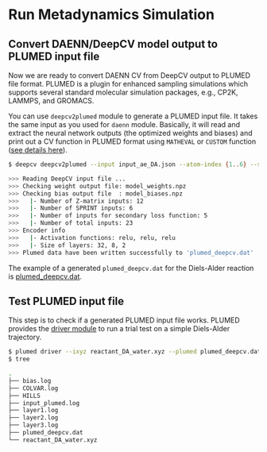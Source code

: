 # Run Metadynamics Simulation

## Convert DAENN/DeepCV model output to PLUMED input file

Now we are ready to convert DAENN CV from DeepCV output to PLUMED file format. PLUMED is a plugin for enhanced sampling simulations
which supports several standard molecular simulation packages, e.g., CP2K, LAMMPS, and GROMACS.

You can use `deepcv2plumed` module to generate a PLUMED input file. It takes the same input as you used for `daenn` module.
Basically, it will read and extract the neural network outputs (the optimized weights and biases) and print out a CV function
in PLUMED format using `MATHEVAL` or `CUSTOM` function ([see details here](https://www.plumed.org/doc-v2.10/user-doc/html/_m_a_t_h_e_v_a_l.html)).

```sh
$ deepcv deepcv2plumed --input input_ae_DA.json --atom-index {1..6} --sprint-index C=1,2,3,4,5,6

>>> Reading DeepCV input file ...
>>> Checking weight output file: model_weights.npz
>>> Checking bias output file  : model_biases.npz
>>>   |- Number of Z-matrix inputs: 12
>>>   |- Number of SPRINT inputs: 6
>>>   |- Number of inputs for secondary loss function: 5
>>>   |- Number of total inputs: 23
>>> Encoder info
>>>   |- Activation functions: relu, relu, relu
>>>   |- Size of layers: 32, 8, 2
>>> Plumed data have been written successfully to 'plumed_deepcv.dat'
```

The example of a generated `plumed_deepcv.dat` for the Diels-Alder reaction is [plumed_deepcv.dat](https://gitlab.uzh.ch/lubergroup/deepcv/-/blob/master/output/plumed_deepcv.dat).

## Test PLUMED input file

This step is to check if a generated PLUMED input file works.
PLUMED provides the [driver module](https://www.plumed.org/doc-master/user-doc/html/driver/) to run a trial test on a simple Diels-Alder trajectory.

```sh
$ plumed driver --ixyz reactant_DA_water.xyz --plumed plumed_deepcv.dat --kt 1 --box 10,10,10
$ tree

.
├── bias.log
├── COLVAR.log
├── HILLS
├── input_plumed.log
├── layer1.log
├── layer2.log
├── layer3.log
├── plumed_deepcv.dat
└── reactant_DA_water.xyz
```
